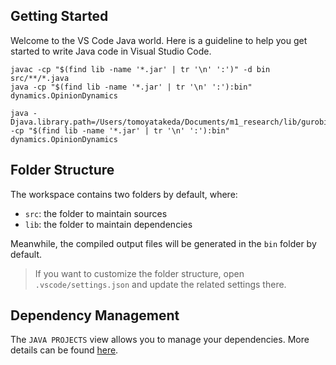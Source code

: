 ## Getting Started

Welcome to the VS Code Java world. Here is a guideline to help you get started to write Java code in Visual Studio Code.



```
javac -cp "$(find lib -name '*.jar' | tr '\n' ':')" -d bin src/**/*.java      
java -cp "$(find lib -name '*.jar' | tr '\n' ':'):bin" dynamics.OpinionDynamics
```

```
java -Djava.library.path=/Users/tomoyatakeda/Documents/m1_research/lib/gurobi -cp "$(find lib -name '*.jar' | tr '\n' ':'):bin" dynamics.OpinionDynamics
```

## Folder Structure

The workspace contains two folders by default, where:

- `src`: the folder to maintain sources
- `lib`: the folder to maintain dependencies

Meanwhile, the compiled output files will be generated in the `bin` folder by default.

> If you want to customize the folder structure, open `.vscode/settings.json` and update the related settings there.

## Dependency Management

The `JAVA PROJECTS` view allows you to manage your dependencies. More details can be found [here](https://github.com/microsoft/vscode-java-dependency#manage-dependencies).
